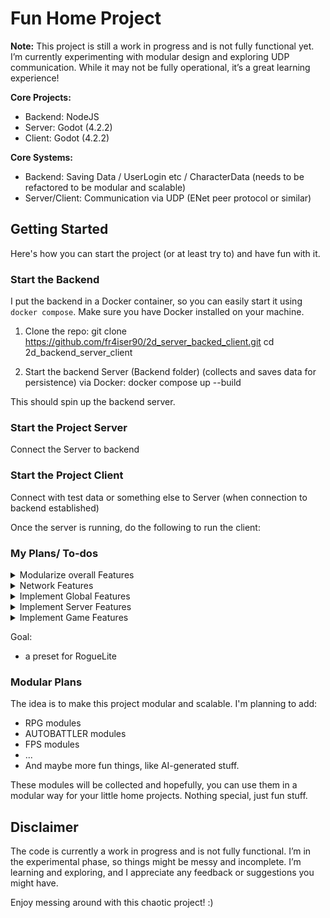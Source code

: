 # Fun Home Project

**Note:** This project is still a work in progress and is not fully functional yet. I’m currently experimenting with modular design and exploring UDP communication. While it may not be fully operational, it’s a great learning experience!

**Core Projects:**
- Backend: NodeJS
- Server: Godot (4.2.2)
- Client: Godot (4.2.2)

**Core Systems:**
- Backend: Saving Data / UserLogin etc / CharacterData (needs to be refactored to be modular and scalable)
- Server/Client: Communication via UDP (ENet peer protocol or similar)

## Getting Started

Here's how you can start the project (or at least try to) and have fun with it.

### Start the Backend

I put the backend in a Docker container, so you can easily start it using `docker compose`. Make sure you have Docker installed on your machine.

1. Clone the repo:
   git clone https://github.com/fr4iser90/2d_server_backed_client.git
   cd 2d_backend_server_client

2. Start the backend Server (Backend folder) (collects and saves data for persistence) via Docker:
   docker compose up --build

This should spin up the backend server.

### Start the Project Server

   Connect the Server to backend

### Start the Project Client

   Connect with test data or something else to Server (when connection to backend established)

Once the server is running, do the following to run the client:

### My Plans/ To-dos

<details>
  <summary>Modularize overall Features</summary>

  - Choose Between: Backend Database usage or not, Websocket, REST API, Modules etc...

  - Refactor Client / Server

  - Client: Refactor to launcher fetch data, cache everything, build Client

  - Server: Refactor to Builder, Save Builds on Modules, show presets
</details>

<details>
  <summary>Network Features</summary>

   - ChannelSystem: Started

   - PacketSystem: Started

   - RoutingBackendSystem: Started

   - HandlerControllerSystem: To be implemented

   - SecurePackets/Hash: To be implemented
</details>

<details>
  <summary>Implement Global Features</summary>

   - SceneSystem: Started

   - NodeSystem: Started

   - InstanceSystem: Started

   - SignalSystem: To be implemented

   - ModuleCompatibilySystem: To be implemented

   - ModuleConverter: To be implemented

   - HandlerControllerSystem

   - WorkflowSystem for: Scenes / Nodes / Modules

   - SceneImport/Mapping/Generating

   - Implementing Modules/Middleware

</details>

<details>
  <summary>Implement Server Features</summary>

   - NetworkBackendSystem REST API: Started

   - NetworkBackendSystem Websocket: To be implemented

   - NetworkClientSystem ENetPacketPeer: Started

   - NetworkClientSystem MultiplayerApi: To be implemented

   - PlayerMonitor: Started

   - PlayerVisualMonitor: Started

   - ValidationSystem: To be implemented
</details>

<details>
  <summary>Implement Game Features</summary>

   - UserSystem: Started

   - MovementSystem2D: Started

   - MovementSystem3D: To be implemented

   - MovementSystemPlatformer2D: To be implemented (considering using manager, saw one very good source)

   - CombatSystem: To be implemented

   - CharacterSystem: To be implemented

   - InventorySystem: To be implemented

   - CraftSystem: To be implemented

   - SpawnSystem: Started

   - Group/TeamSystem: To be implemented

   - GuildSystem: To be implemented

   - StashSystem: To be implemented

   - MapgenSystem: Considering using Godot MapCrafter V1,thanks to https://github.com/aimforbigfoot  )
</details>

Goal:
- a preset for RogueLite

### Modular Plans

The idea is to make this project modular and scalable. I'm planning to add:
- RPG modules
- AUTOBATTLER modules
- FPS modules
- ...
- And maybe more fun things, like AI-generated stuff.

These modules will be collected and hopefully, you can use them in a modular way for your little home projects. Nothing special, just fun stuff.

## Disclaimer

The code is currently a work in progress and is not fully functional. I’m in the experimental phase, so things might be messy and incomplete. I’m learning and exploring, and I appreciate any feedback or suggestions you might have.

Enjoy messing around with this chaotic project! :)
